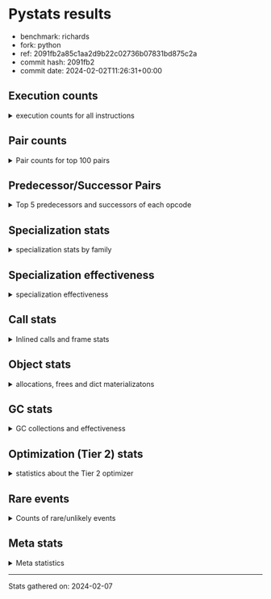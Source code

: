 
# Pystats results

- benchmark: richards
- fork: python
- ref: 2091fb2a85c1aa2d9b22c02736b07831bd875c2a
- commit hash: 2091fb2
- commit date: 2024-02-02T11:26:31+00:00

## Execution counts

<details>
<summary> execution counts for all instructions </summary>

|Name | Count | Self | Cumulative | Miss ratio | 
|---|---:|---:|---:|---:|
| LOAD_FAST | 675,546,980 | 23.1% | 23.1% |  |
| LOAD_ATTR_INSTANCE_VALUE | 293,577,680 | 10.0% | 33.1% | 34.9% |
| TO_BOOL_BOOL | 202,156,460 | 6.9% | 40.0% |  |
| POP_JUMP_IF_FALSE | 162,444,080 | 5.5% | 45.6% |  |
| RETURN_VALUE | 145,322,140 | 5.0% | 50.5% |  |
| LOAD_ATTR_METHOD_WITH_VALUES | 144,085,080 | 4.9% | 55.4% | 44.6% |
| CALL_PY_EXACT_ARGS | 143,139,560 | 4.9% | 60.3% | 9.8% |
| RESUME_CHECK | 142,883,920 | 4.9% | 65.2% | 0.0% |
| STORE_FAST | 131,345,920 | 4.5% | 69.7% |  |
| STORE_ATTR_INSTANCE_VALUE | 116,991,520 | 4.0% | 73.7% | 14.8% |
| LOAD_CONST | 105,281,760 | 3.6% | 77.3% |  |
| COPY | 96,144,580 | 3.3% | 80.6% |  |
| LOAD_GLOBAL_MODULE | 82,614,440 | 2.8% | 83.4% |  |
| POP_TOP | 76,640,160 | 2.6% | 86.0% |  |
| POP_JUMP_IF_NOT_NONE | 61,509,760 | 2.1% | 88.1% |  |
| POP_JUMP_IF_NONE | 44,918,080 | 1.5% | 89.6% |  |
| POP_JUMP_IF_TRUE | 44,033,380 | 1.5% | 91.1% |  |
| LOAD_FAST_LOAD_FAST | 40,939,840 | 1.4% | 92.5% |  |
| ENTER_EXECUTOR | 34,928,880 | 1.2% | 93.7% |  |
| UNARY_NOT | 30,418,160 | 1.0% | 94.8% |  |
| COMPARE_OP_INT | 26,032,100 | 0.9% | 95.7% |  |
| JUMP_FORWARD | 21,632,000 | 0.7% | 96.4% |  |
| LOAD_GLOBAL_BUILTIN | 21,053,080 | 0.7% | 97.1% |  |
| CALL_ISINSTANCE | 21,052,720 | 0.7% | 97.8% |  |
| SWAP | 15,960,880 | 0.5% | 98.4% |  |
| BINARY_OP_ADD_INT | 14,936,700 | 0.5% | 98.9% |  |
| BINARY_SUBSCR_LIST_INT | 13,614,360 | 0.5% | 99.4% |  |
| BINARY_OP | 8,002,520 | 0.3% | 99.6% |  |
| BINARY_OP_SUBTRACT_INT | 4,002,120 | 0.1% | 99.8% |  |
| NOP | 3,718,160 | 0.1% | 99.9% |  |
| FOR_ITER_RANGE | 1,490,500 | 0.1% | 99.9% |  |
| STORE_SUBSCR_LIST_INT | 804,040 | 0.0% | 100.0% |  |
| GET_ITER | 745,040 | 0.0% | 100.0% |  |
| RETURN_CONST | 10,880 | 0.0% | 100.0% |  |
| EXIT_INIT_CHECK | 7,800 | 0.0% | 100.0% |  |
| CALL_ALLOC_AND_ENTER_INIT | 7,800 | 0.0% | 100.0% |  |
| LOAD_ATTR | 5,880 | 0.0% | 100.0% |  |
| STORE_ATTR | 4,560 | 0.0% | 100.0% |  |
| CALL | 3,560 | 0.0% | 100.0% |  |
| LOAD_GLOBAL | 3,520 | 0.0% | 100.0% |  |
| BUILD_LIST | 2,560 | 0.0% | 100.0% |  |
| JUMP_BACKWARD | 1,320 | 0.0% | 100.0% |  |
| EXTENDED_ARG | 960 | 0.0% | 100.0% |  |
| INTERPRETER_EXIT | 840 | 0.0% | 100.0% |  |
| RESUME | 740 | 0.0% | 100.0% | 2.7% |
| PUSH_NULL | 640 | 0.0% | 100.0% |  |
| TO_BOOL | 600 | 0.0% | 100.0% |  |
| COMPARE_OP | 440 | 0.0% | 100.0% |  |
| CALL_BUILTIN_CLASS | 360 | 0.0% | 100.0% |  |
| LOAD_DEREF | 160 | 0.0% | 100.0% |  |
| FOR_ITER | 120 | 0.0% | 100.0% |  |
| LOAD_ATTR_MODULE | 120 | 0.0% | 100.0% |  |
| BINARY_SUBSCR | 80 | 0.0% | 100.0% |  |
| STORE_SUBSCR | 80 | 0.0% | 100.0% |  |
| CALL_FUNCTION_EX | 80 | 0.0% | 100.0% |  |
| COPY_FREE_VARS | 80 | 0.0% | 100.0% |  |
| BINARY_OP_SUBTRACT_FLOAT | 60 | 0.0% | 100.0% |  |


</details>

## Pair counts

<details>
<summary> Pair counts for top 100 pairs </summary>

|Pair | Count | Self | Cumulative | 
|---|---:|---:|---:|
| LOAD_FAST LOAD_ATTR_INSTANCE_VALUE | 243,985,100 | 8.3% | 8.3% |
| CALL_PY_EXACT_ARGS RESUME_CHECK | 142,875,080 | 4.9% | 13.2% |
| TO_BOOL_BOOL POP_JUMP_IF_FALSE | 127,705,060 | 4.4% | 17.6% |
| LOAD_FAST LOAD_ATTR_METHOD_WITH_VALUES | 119,890,680 | 4.1% | 21.7% |
| RESUME_CHECK LOAD_FAST | 107,942,200 | 3.7% | 25.4% |
| LOAD_FAST STORE_ATTR_INSTANCE_VALUE | 88,258,800 | 3.0% | 28.4% |
| STORE_FAST LOAD_FAST | 85,831,920 | 2.9% | 31.3% |
| LOAD_ATTR_METHOD_WITH_VALUES CALL_PY_EXACT_ARGS | 82,947,460 | 2.8% | 34.1% |
| STORE_ATTR_INSTANCE_VALUE LOAD_FAST | 81,292,940 | 2.8% | 36.9% |
| COPY TO_BOOL_BOOL | 80,183,540 | 2.7% | 39.6% |
| POP_TOP LOAD_FAST | 68,450,960 | 2.3% | 42.0% |
| POP_JUMP_IF_FALSE LOAD_FAST | 65,367,040 | 2.2% | 44.2% |
| LOAD_CONST LOAD_FAST | 58,383,680 | 2.0% | 46.2% |
| LOAD_ATTR_INSTANCE_VALUE COPY | 57,205,480 | 2.0% | 48.2% |
| POP_JUMP_IF_NOT_NONE LOAD_FAST | 50,838,080 | 1.7% | 49.9% |
| RETURN_VALUE RETURN_VALUE | 49,544,320 | 1.7% | 51.6% |
| LOAD_ATTR_INSTANCE_VALUE STORE_FAST | 49,507,660 | 1.7% | 53.3% |
| LOAD_FAST POP_JUMP_IF_NOT_NONE | 46,631,040 | 1.6% | 54.9% |
| RETURN_VALUE TO_BOOL_BOOL | 46,473,860 | 1.6% | 56.5% |
| LOAD_FAST POP_JUMP_IF_NONE | 44,918,080 | 1.5% | 58.0% |
| TO_BOOL_BOOL POP_JUMP_IF_TRUE | 44,033,280 | 1.5% | 59.5% |
| LOAD_FAST RETURN_VALUE | 42,594,640 | 1.5% | 61.0% |
| LOAD_ATTR_INSTANCE_VALUE LOAD_FAST | 40,941,460 | 1.4% | 62.4% |
| POP_JUMP_IF_FALSE POP_TOP | 39,124,700 | 1.3% | 63.7% |
| LOAD_ATTR_INSTANCE_VALUE CALL_PY_EXACT_ARGS | 34,927,800 | 1.2% | 64.9% |
| POP_JUMP_IF_NONE ENTER_EXECUTOR | 34,127,020 | 1.2% | 66.1% |
| RETURN_VALUE STORE_FAST | 31,693,600 | 1.1% | 67.1% |
| STORE_ATTR_INSTANCE_VALUE LOAD_CONST | 30,775,280 | 1.1% | 68.2% |
| TO_BOOL_BOOL UNARY_NOT | 30,418,120 | 1.0% | 69.2% |
| LOAD_ATTR_INSTANCE_VALUE TO_BOOL_BOOL | 30,418,080 | 1.0% | 70.3% |
| LOAD_ATTR_METHOD_WITH_VALUES LOAD_FAST_LOAD_FAST | 28,491,480 | 1.0% | 71.2% |
| LOAD_ATTR_METHOD_WITH_VALUES LOAD_FAST | 28,234,020 | 1.0% | 72.2% |
| LOAD_FAST LOAD_GLOBAL_MODULE | 27,558,080 | 0.9% | 73.1% |
| COMPARE_OP_INT POP_JUMP_IF_FALSE | 26,032,100 | 0.9% | 74.0% |
| LOAD_ATTR_INSTANCE_VALUE RETURN_VALUE | 25,870,100 | 0.9% | 74.9% |
| LOAD_ATTR_INSTANCE_VALUE LOAD_CONST | 24,703,300 | 0.8% | 75.8% |
| LOAD_FAST STORE_FAST | 24,402,240 | 0.8% | 76.6% |
| LOAD_GLOBAL_MODULE TO_BOOL_BOOL | 24,028,040 | 0.8% | 77.4% |
| ENTER_EXECUTOR LOAD_ATTR_METHOD_WITH_VALUES | 22,979,940 | 0.8% | 78.2% |
| UNARY_NOT COPY | 22,978,160 | 0.8% | 79.0% |
| POP_JUMP_IF_TRUE POP_TOP | 22,978,160 | 0.8% | 79.8% |
| POP_JUMP_IF_FALSE LOAD_GLOBAL_MODULE | 22,485,480 | 0.8% | 80.5% |
| RESUME_CHECK LOAD_CONST | 21,321,080 | 0.7% | 81.3% |
| JUMP_FORWARD LOAD_FAST | 21,259,520 | 0.7% | 82.0% |
| LOAD_GLOBAL_BUILTIN LOAD_FAST | 21,053,080 | 0.7% | 82.7% |
| POP_JUMP_IF_TRUE LOAD_FAST | 21,052,800 | 0.7% | 83.4% |
| LOAD_FAST_LOAD_FAST LOAD_ATTR_INSTANCE_VALUE | 21,052,760 | 0.7% | 84.1% |
| STORE_FAST LOAD_GLOBAL_BUILTIN | 21,052,640 | 0.7% | 84.9% |
| CALL_ISINSTANCE TO_BOOL_BOOL | 21,052,640 | 0.7% | 85.6% |
| LOAD_GLOBAL_MODULE CALL_ISINSTANCE | 21,052,640 | 0.7% | 86.3% |
| POP_JUMP_IF_FALSE RETURN_VALUE | 18,078,420 | 0.6% | 86.9% |
| COPY LOAD_ATTR_INSTANCE_VALUE | 15,960,680 | 0.5% | 87.5% |
| SWAP STORE_ATTR_INSTANCE_VALUE | 15,960,680 | 0.5% | 88.0% |
| LOAD_ATTR_INSTANCE_VALUE POP_JUMP_IF_NOT_NONE | 14,878,680 | 0.5% | 88.5% |
| LOAD_FAST CALL_PY_EXACT_ARGS | 14,358,760 | 0.5% | 89.0% |
| LOAD_CONST BINARY_OP_ADD_INT | 14,134,480 | 0.5% | 89.5% |
| RETURN_VALUE POP_TOP | 13,878,280 | 0.5% | 90.0% |
| POP_JUMP_IF_FALSE LOAD_CONST | 13,669,760 | 0.5% | 90.4% |
| RESUME_CHECK LOAD_GLOBAL_MODULE | 13,617,600 | 0.5% | 90.9% |
| LOAD_FAST BINARY_SUBSCR_LIST_INT | 13,614,320 | 0.5% | 91.4% |
| LOAD_CONST STORE_FAST | 13,613,120 | 0.5% | 91.8% |
| STORE_FAST JUMP_FORWARD | 13,447,360 | 0.5% | 92.3% |
| LOAD_FAST_LOAD_FAST STORE_ATTR_INSTANCE_VALUE | 12,441,600 | 0.4% | 92.7% |
| BINARY_OP_ADD_INT SWAP | 11,158,580 | 0.4% | 93.1% |
| LOAD_GLOBAL_MODULE COMPARE_OP_INT | 10,964,360 | 0.4% | 93.5% |
| LOAD_GLOBAL_MODULE LOAD_ATTR_INSTANCE_VALUE | 10,642,960 | 0.4% | 93.8% |
| BINARY_SUBSCR_LIST_INT STORE_FAST | 10,638,380 | 0.4% | 94.2% |
| LOAD_GLOBAL_MODULE COPY | 10,413,720 | 0.4% | 94.5% |
| ENTER_EXECUTOR POP_JUMP_IF_FALSE | 8,706,540 | 0.3% | 94.8% |
| POP_TOP JUMP_FORWARD | 8,184,640 | 0.3% | 95.1% |
| LOAD_CONST BINARY_OP | 7,997,040 | 0.3% | 95.4% |
| LOAD_ATTR_INSTANCE_VALUE COMPARE_OP_INT | 7,922,480 | 0.3% | 95.7% |
| POP_JUMP_IF_NOT_NONE LOAD_FAST_LOAD_FAST | 7,697,600 | 0.3% | 95.9% |
| POP_JUMP_IF_NONE LOAD_FAST | 7,549,440 | 0.3% | 96.2% |
| STORE_FAST LOAD_GLOBAL_MODULE | 7,441,200 | 0.3% | 96.4% |
| LOAD_FAST_LOAD_FAST CALL_PY_EXACT_ARGS | 7,440,440 | 0.3% | 96.7% |
| UNARY_NOT RETURN_VALUE | 7,440,000 | 0.3% | 97.0% |
| LOAD_CONST COMPARE_OP_INT | 7,145,040 | 0.2% | 97.2% |
| LOAD_FAST COPY | 5,547,120 | 0.2% | 97.4% |
| BINARY_OP LOAD_CONST | 4,797,140 | 0.2% | 97.5% |
| LOAD_ATTR_INSTANCE_VALUE LOAD_GLOBAL_MODULE | 4,465,200 | 0.2% | 97.7% |
| LOAD_CONST BINARY_OP_SUBTRACT_INT | 4,002,080 | 0.1% | 97.8% |
| STORE_ATTR_INSTANCE_VALUE LOAD_GLOBAL_MODULE | 3,833,780 | 0.1% | 98.0% |
| RETURN_VALUE LOAD_FAST | 3,726,400 | 0.1% | 98.1% |
| NOP LOAD_FAST | 3,718,080 | 0.1% | 98.2% |
| POP_JUMP_IF_FALSE NOP | 3,718,080 | 0.1% | 98.4% |
| POP_JUMP_IF_NONE LOAD_FAST_LOAD_FAST | 3,240,640 | 0.1% | 98.5% |
| STORE_FAST LOAD_CONST | 3,200,000 | 0.1% | 98.6% |
| BINARY_OP_SUBTRACT_INT SWAP | 3,199,980 | 0.1% | 98.7% |
| LOAD_GLOBAL_MODULE CALL_PY_EXACT_ARGS | 3,199,880 | 0.1% | 98.8% |
| LOAD_ATTR_METHOD_WITH_VALUES LOAD_GLOBAL_MODULE | 3,199,600 | 0.1% | 98.9% |
| LOAD_FAST LOAD_CONST | 2,976,400 | 0.1% | 99.0% |
| BINARY_OP_ADD_INT LOAD_FAST | 2,975,980 | 0.1% | 99.1% |
| BINARY_SUBSCR_LIST_INT LOAD_FAST | 2,975,980 | 0.1% | 99.2% |
| POP_JUMP_IF_NOT_NONE LOAD_CONST | 2,974,080 | 0.1% | 99.3% |
| LOAD_ATTR_INSTANCE_VALUE LOAD_ATTR_INSTANCE_VALUE | 1,935,080 | 0.1% | 99.4% |
| ENTER_EXECUTOR RETURN_VALUE | 1,784,300 | 0.1% | 99.4% |
| BINARY_OP SWAP | 1,602,320 | 0.1% | 99.5% |
| BINARY_OP LOAD_FAST | 1,600,040 | 0.1% | 99.5% |
| LOAD_ATTR_METHOD_WITH_VALUES LOAD_ATTR_METHOD_WITH_VALUES | 1,212,080 | 0.0% | 99.6% |


</details>

## Predecessor/Successor Pairs

<details>
<summary> Top 5 predecessors and successors of each opcode </summary>

### CACHE

<details>
<summary> Successors and predecessors for CACHE </summary>

|Successors | Count | Percentage | 
|---|---:|---:|
| RESUME_CHECK | 620 | 73.8% |
| RESUME | 220 | 26.2% |


</details>

### BINARY_SUBSCR

<details>
<summary> Successors and predecessors for BINARY_SUBSCR </summary>

|Predecessors | Count | Percentage | 
|---|---:|---:|
| LOAD_FAST | 80 | 100.0% |

|Successors | Count | Percentage | 
|---|---:|---:|
| BINARY_SUBSCR_LIST_INT | 40 | 50.0% |
| LOAD_FAST | 20 | 25.0% |
| STORE_FAST | 20 | 25.0% |


</details>

### EXIT_INIT_CHECK

<details>
<summary> Successors and predecessors for EXIT_INIT_CHECK </summary>

|Predecessors | Count | Percentage | 
|---|---:|---:|
| RETURN_CONST | 7,800 | 100.0% |

|Successors | Count | Percentage | 
|---|---:|---:|
| RETURN_VALUE | 7,800 | 100.0% |


</details>

### GET_ITER

<details>
<summary> Successors and predecessors for GET_ITER </summary>

|Predecessors | Count | Percentage | 
|---|---:|---:|
| LOAD_GLOBAL_MODULE | 744,620 | 99.9% |
| CALL_BUILTIN_CLASS | 300 | 0.0% |
| LOAD_FAST | 80 | 0.0% |
| CALL | 20 | 0.0% |
| LOAD_GLOBAL | 20 | 0.0% |

|Successors | Count | Percentage | 
|---|---:|---:|
| FOR_ITER_RANGE | 744,680 | 100.0% |
| EXTENDED_ARG | 320 | 0.0% |
| FOR_ITER | 40 | 0.0% |


</details>

### INTERPRETER_EXIT

<details>
<summary> Successors and predecessors for INTERPRETER_EXIT </summary>

|Predecessors | Count | Percentage | 
|---|---:|---:|
| RETURN_CONST | 840 | 100.0% |


</details>

### NOP

<details>
<summary> Successors and predecessors for NOP </summary>

|Predecessors | Count | Percentage | 
|---|---:|---:|
| POP_JUMP_IF_FALSE | 3,718,080 | 100.0% |
| POP_TOP | 80 | 0.0% |

|Successors | Count | Percentage | 
|---|---:|---:|
| LOAD_FAST | 3,718,080 | 100.0% |
| LOAD_DEREF | 80 | 0.0% |


</details>

### POP_TOP

<details>
<summary> Successors and predecessors for POP_TOP </summary>

|Predecessors | Count | Percentage | 
|---|---:|---:|
| POP_JUMP_IF_FALSE | 39,124,700 | 51.0% |
| POP_JUMP_IF_TRUE | 22,978,160 | 30.0% |
| RETURN_VALUE | 13,878,280 | 18.1% |
| ENTER_EXECUTOR | 656,260 | 0.9% |
| RETURN_CONST | 2,240 | 0.0% |

|Successors | Count | Percentage | 
|---|---:|---:|
| LOAD_FAST | 68,450,960 | 89.3% |
| JUMP_FORWARD | 8,184,640 | 10.7% |
| RETURN_CONST | 1,920 | 0.0% |
| LOAD_GLOBAL_MODULE | 1,680 | 0.0% |
| JUMP_BACKWARD | 320 | 0.0% |


</details>

### PUSH_NULL

<details>
<summary> Successors and predecessors for PUSH_NULL </summary>

|Predecessors | Count | Percentage | 
|---|---:|---:|
| LOAD_FAST | 480 | 75.0% |
| LOAD_DEREF | 80 | 12.5% |
| LOAD_ATTR_MODULE | 60 | 9.4% |
| LOAD_ATTR | 20 | 3.1% |

|Successors | Count | Percentage | 
|---|---:|---:|
| CALL | 560 | 87.5% |
| LOAD_FAST | 80 | 12.5% |


</details>

### RETURN_VALUE

<details>
<summary> Successors and predecessors for RETURN_VALUE </summary>

|Predecessors | Count | Percentage | 
|---|---:|---:|
| RETURN_VALUE | 49,544,320 | 34.1% |
| LOAD_FAST | 42,594,640 | 29.3% |
| LOAD_ATTR_INSTANCE_VALUE | 25,870,100 | 17.8% |
| POP_JUMP_IF_FALSE | 18,078,420 | 12.4% |
| UNARY_NOT | 7,440,000 | 5.1% |

|Successors | Count | Percentage | 
|---|---:|---:|
| RETURN_VALUE | 49,544,320 | 34.1% |
| TO_BOOL_BOOL | 46,473,860 | 32.0% |
| STORE_FAST | 31,693,600 | 21.8% |
| POP_TOP | 13,878,280 | 9.6% |
| LOAD_FAST | 3,726,400 | 2.6% |


</details>

### STORE_SUBSCR

<details>
<summary> Successors and predecessors for STORE_SUBSCR </summary>

|Predecessors | Count | Percentage | 
|---|---:|---:|
| LOAD_FAST | 80 | 100.0% |

|Successors | Count | Percentage | 
|---|---:|---:|
| STORE_SUBSCR_LIST_INT | 40 | 50.0% |
| JUMP_BACKWARD | 20 | 25.0% |
| RETURN_CONST | 20 | 25.0% |


</details>

### TO_BOOL

<details>
<summary> Successors and predecessors for TO_BOOL </summary>

|Predecessors | Count | Percentage | 
|---|---:|---:|
| COPY | 160 | 26.7% |
| RETURN_VALUE | 80 | 13.3% |
| CALL | 80 | 13.3% |
| CALL_ISINSTANCE | 80 | 13.3% |
| LOAD_GLOBAL | 60 | 10.0% |

|Successors | Count | Percentage | 
|---|---:|---:|
| TO_BOOL_BOOL | 300 | 50.0% |
| POP_JUMP_IF_FALSE | 160 | 26.7% |
| POP_JUMP_IF_TRUE | 100 | 16.7% |
| UNARY_NOT | 40 | 6.7% |


</details>

### UNARY_NOT

<details>
<summary> Successors and predecessors for UNARY_NOT </summary>

|Predecessors | Count | Percentage | 
|---|---:|---:|
| TO_BOOL_BOOL | 30,418,120 | 100.0% |
| TO_BOOL | 40 | 0.0% |

|Successors | Count | Percentage | 
|---|---:|---:|
| COPY | 22,978,160 | 75.5% |
| RETURN_VALUE | 7,440,000 | 24.5% |


</details>

### BINARY_OP

<details>
<summary> Successors and predecessors for BINARY_OP </summary>

|Predecessors | Count | Percentage | 
|---|---:|---:|
| LOAD_CONST | 7,997,040 | 99.9% |
| BINARY_OP | 2,840 | 0.0% |
| LOAD_GLOBAL_MODULE | 2,540 | 0.0% |
| LOAD_FAST | 40 | 0.0% |
| LOAD_ATTR | 20 | 0.0% |

|Successors | Count | Percentage | 
|---|---:|---:|
| LOAD_CONST | 4,797,140 | 59.9% |
| SWAP | 1,602,320 | 20.0% |
| LOAD_FAST | 1,600,040 | 20.0% |
| BINARY_OP | 2,840 | 0.0% |
| BINARY_OP_ADD_INT | 100 | 0.0% |


</details>

### BUILD_LIST

<details>
<summary> Successors and predecessors for BUILD_LIST </summary>

|Predecessors | Count | Percentage | 
|---|---:|---:|
| LOAD_CONST | 2,560 | 100.0% |

|Successors | Count | Percentage | 
|---|---:|---:|
| LOAD_GLOBAL_MODULE | 2,520 | 98.4% |
| LOAD_GLOBAL | 40 | 1.6% |


</details>

### CALL

<details>
<summary> Successors and predecessors for CALL </summary>

|Predecessors | Count | Percentage | 
|---|---:|---:|
| PUSH_NULL | 560 | 15.7% |
| LOAD_GLOBAL | 540 | 15.2% |
| LOAD_GLOBAL_MODULE | 540 | 15.2% |
| LOAD_ATTR | 500 | 14.0% |
| LOAD_ATTR_METHOD_WITH_VALUES | 400 | 11.2% |

|Successors | Count | Percentage | 
|---|---:|---:|
| CALL_PY_EXACT_ARGS | 800 | 22.5% |
| POP_TOP | 520 | 14.6% |
| CALL_ALLOC_AND_ENTER_INIT | 520 | 14.6% |
| RESUME | 440 | 12.4% |
| RESUME_CHECK | 360 | 10.1% |


</details>

### CALL_FUNCTION_EX

<details>
<summary> Successors and predecessors for CALL_FUNCTION_EX </summary>

|Predecessors | Count | Percentage | 
|---|---:|---:|
| LOAD_FAST | 80 | 100.0% |

|Successors | Count | Percentage | 
|---|---:|---:|
| COPY_FREE_VARS | 80 | 100.0% |


</details>

### COMPARE_OP

<details>
<summary> Successors and predecessors for COMPARE_OP </summary>

|Predecessors | Count | Percentage | 
|---|---:|---:|
| LOAD_CONST | 240 | 54.5% |
| LOAD_GLOBAL | 60 | 13.6% |
| LOAD_GLOBAL_MODULE | 60 | 13.6% |
| LOAD_ATTR | 40 | 9.1% |
| LOAD_ATTR_INSTANCE_VALUE | 40 | 9.1% |

|Successors | Count | Percentage | 
|---|---:|---:|
| POP_JUMP_IF_FALSE | 220 | 50.0% |
| COMPARE_OP_INT | 220 | 50.0% |


</details>

### COPY

<details>
<summary> Successors and predecessors for COPY </summary>

|Predecessors | Count | Percentage | 
|---|---:|---:|
| LOAD_ATTR_INSTANCE_VALUE | 57,205,480 | 59.5% |
| UNARY_NOT | 22,978,160 | 23.9% |
| LOAD_GLOBAL_MODULE | 10,413,720 | 10.8% |
| LOAD_FAST | 5,547,120 | 5.8% |
| LOAD_ATTR | 60 | 0.0% |

|Successors | Count | Percentage | 
|---|---:|---:|
| TO_BOOL_BOOL | 80,183,540 | 83.4% |
| LOAD_ATTR_INSTANCE_VALUE | 15,960,680 | 16.6% |
| LOAD_ATTR | 200 | 0.0% |
| TO_BOOL | 160 | 0.0% |


</details>

### COPY_FREE_VARS

<details>
<summary> Successors and predecessors for COPY_FREE_VARS </summary>

|Predecessors | Count | Percentage | 
|---|---:|---:|
| CALL_FUNCTION_EX | 80 | 100.0% |

|Successors | Count | Percentage | 
|---|---:|---:|
| RESUME_CHECK | 60 | 75.0% |
| RESUME | 20 | 25.0% |


</details>

### ENTER_EXECUTOR

<details>
<summary> Successors and predecessors for ENTER_EXECUTOR </summary>

|Predecessors | Count | Percentage | 
|---|---:|---:|
| POP_JUMP_IF_NONE | 34,127,020 | 97.7% |
| STORE_SUBSCR_LIST_INT | 801,820 | 2.3% |
| JUMP_BACKWARD | 40 | 0.0% |

|Successors | Count | Percentage | 
|---|---:|---:|
| LOAD_ATTR_METHOD_WITH_VALUES | 22,979,940 | 65.8% |
| POP_JUMP_IF_FALSE | 8,706,540 | 24.9% |
| RETURN_VALUE | 1,784,300 | 5.1% |
| FOR_ITER_RANGE | 744,560 | 2.1% |
| POP_TOP | 656,260 | 1.9% |


</details>

### EXTENDED_ARG

<details>
<summary> Successors and predecessors for EXTENDED_ARG </summary>

|Predecessors | Count | Percentage | 
|---|---:|---:|
| GET_ITER | 320 | 33.3% |
| JUMP_BACKWARD | 320 | 33.3% |
| POP_JUMP_IF_FALSE | 320 | 33.3% |

|Successors | Count | Percentage | 
|---|---:|---:|
| FOR_ITER_RANGE | 600 | 62.5% |
| JUMP_BACKWARD | 320 | 33.3% |
| FOR_ITER | 40 | 4.2% |


</details>

### FOR_ITER

<details>
<summary> Successors and predecessors for FOR_ITER </summary>

|Predecessors | Count | Percentage | 
|---|---:|---:|
| GET_ITER | 40 | 33.3% |
| EXTENDED_ARG | 40 | 33.3% |
| JUMP_BACKWARD | 40 | 33.3% |

|Successors | Count | Percentage | 
|---|---:|---:|
| STORE_FAST | 60 | 50.0% |
| FOR_ITER_RANGE | 60 | 50.0% |


</details>

### JUMP_BACKWARD

<details>
<summary> Successors and predecessors for JUMP_BACKWARD </summary>

|Predecessors | Count | Percentage | 
|---|---:|---:|
| POP_JUMP_IF_NONE | 340 | 25.8% |
| POP_TOP | 320 | 24.2% |
| EXTENDED_ARG | 320 | 24.2% |
| STORE_SUBSCR_LIST_INT | 320 | 24.2% |
| STORE_SUBSCR | 20 | 1.5% |

|Successors | Count | Percentage | 
|---|---:|---:|
| FOR_ITER_RANGE | 600 | 45.5% |
| EXTENDED_ARG | 320 | 24.2% |
| LOAD_GLOBAL_MODULE | 300 | 22.7% |
| ENTER_EXECUTOR | 40 | 3.0% |
| FOR_ITER | 40 | 3.0% |


</details>

### JUMP_FORWARD

<details>
<summary> Successors and predecessors for JUMP_FORWARD </summary>

|Predecessors | Count | Percentage | 
|---|---:|---:|
| STORE_FAST | 13,447,360 | 62.2% |
| POP_TOP | 8,184,640 | 37.8% |

|Successors | Count | Percentage | 
|---|---:|---:|
| LOAD_FAST | 21,259,520 | 98.3% |
| LOAD_FAST_LOAD_FAST | 372,480 | 1.7% |


</details>

### LOAD_ATTR

<details>
<summary> Successors and predecessors for LOAD_ATTR </summary>

|Predecessors | Count | Percentage | 
|---|---:|---:|
| LOAD_FAST | 2,880 | 49.0% |
| LOAD_GLOBAL_MODULE | 2,000 | 34.0% |
| LOAD_ATTR | 280 | 4.8% |
| LOAD_GLOBAL | 240 | 4.1% |
| COPY | 200 | 3.4% |

|Successors | Count | Percentage | 
|---|---:|---:|
| LOAD_FAST_LOAD_FAST | 1,960 | 33.3% |
| LOAD_ATTR_INSTANCE_VALUE | 1,100 | 18.7% |
| LOAD_ATTR_METHOD_WITH_VALUES | 700 | 11.9% |
| CALL | 500 | 8.5% |
| LOAD_FAST | 440 | 7.5% |


</details>

### LOAD_CONST

<details>
<summary> Successors and predecessors for LOAD_CONST </summary>

|Predecessors | Count | Percentage | 
|---|---:|---:|
| STORE_ATTR_INSTANCE_VALUE | 30,775,280 | 29.2% |
| LOAD_ATTR_INSTANCE_VALUE | 24,703,300 | 23.5% |
| RESUME_CHECK | 21,321,080 | 20.3% |
| POP_JUMP_IF_FALSE | 13,669,760 | 13.0% |
| BINARY_OP | 4,797,140 | 4.6% |

|Successors | Count | Percentage | 
|---|---:|---:|
| LOAD_FAST | 58,383,680 | 55.5% |
| BINARY_OP_ADD_INT | 14,134,480 | 13.4% |
| STORE_FAST | 13,613,120 | 12.9% |
| BINARY_OP | 7,997,040 | 7.6% |
| COMPARE_OP_INT | 7,145,040 | 6.8% |


</details>

### LOAD_DEREF

<details>
<summary> Successors and predecessors for LOAD_DEREF </summary>

|Predecessors | Count | Percentage | 
|---|---:|---:|
| NOP | 80 | 50.0% |
| STORE_FAST | 80 | 50.0% |

|Successors | Count | Percentage | 
|---|---:|---:|
| PUSH_NULL | 80 | 50.0% |
| STORE_FAST | 80 | 50.0% |


</details>

### LOAD_FAST

<details>
<summary> Successors and predecessors for LOAD_FAST </summary>

|Predecessors | Count | Percentage | 
|---|---:|---:|
| RESUME_CHECK | 107,942,200 | 16.0% |
| STORE_FAST | 85,831,920 | 12.7% |
| STORE_ATTR_INSTANCE_VALUE | 81,292,940 | 12.0% |
| POP_TOP | 68,450,960 | 10.1% |
| POP_JUMP_IF_FALSE | 65,367,040 | 9.7% |

|Successors | Count | Percentage | 
|---|---:|---:|
| LOAD_ATTR_INSTANCE_VALUE | 243,985,100 | 36.1% |
| LOAD_ATTR_METHOD_WITH_VALUES | 119,890,680 | 17.7% |
| STORE_ATTR_INSTANCE_VALUE | 88,258,800 | 13.1% |
| POP_JUMP_IF_NOT_NONE | 46,631,040 | 6.9% |
| POP_JUMP_IF_NONE | 44,918,080 | 6.6% |


</details>

### LOAD_FAST_LOAD_FAST

<details>
<summary> Successors and predecessors for LOAD_FAST_LOAD_FAST </summary>

|Predecessors | Count | Percentage | 
|---|---:|---:|
| LOAD_ATTR_METHOD_WITH_VALUES | 28,491,480 | 69.6% |
| POP_JUMP_IF_NOT_NONE | 7,697,600 | 18.8% |
| POP_JUMP_IF_NONE | 3,240,640 | 7.9% |
| STORE_ATTR_INSTANCE_VALUE | 756,500 | 1.8% |
| JUMP_FORWARD | 372,480 | 0.9% |

|Successors | Count | Percentage | 
|---|---:|---:|
| LOAD_ATTR_INSTANCE_VALUE | 21,052,760 | 51.4% |
| STORE_ATTR_INSTANCE_VALUE | 12,441,600 | 30.4% |
| CALL_PY_EXACT_ARGS | 7,440,440 | 18.2% |
| LOAD_FAST_LOAD_FAST | 3,200 | 0.0% |
| STORE_ATTR | 1,280 | 0.0% |


</details>

### LOAD_GLOBAL

<details>
<summary> Successors and predecessors for LOAD_GLOBAL </summary>

|Predecessors | Count | Percentage | 
|---|---:|---:|
| LOAD_FAST | 640 | 18.2% |
| STORE_FAST | 560 | 15.9% |
| RETURN_VALUE | 280 | 8.0% |
| LOAD_CONST | 280 | 8.0% |
| POP_TOP | 240 | 6.8% |

|Successors | Count | Percentage | 
|---|---:|---:|
| LOAD_GLOBAL_MODULE | 1,640 | 46.6% |
| CALL | 540 | 15.3% |
| LOAD_FAST | 260 | 7.4% |
| LOAD_ATTR | 240 | 6.8% |
| LOAD_GLOBAL | 240 | 6.8% |


</details>

### POP_JUMP_IF_FALSE

<details>
<summary> Successors and predecessors for POP_JUMP_IF_FALSE </summary>

|Predecessors | Count | Percentage | 
|---|---:|---:|
| TO_BOOL_BOOL | 127,705,060 | 78.6% |
| COMPARE_OP_INT | 26,032,100 | 16.0% |
| ENTER_EXECUTOR | 8,706,540 | 5.4% |
| COMPARE_OP | 220 | 0.0% |
| TO_BOOL | 160 | 0.0% |

|Successors | Count | Percentage | 
|---|---:|---:|
| LOAD_FAST | 65,367,040 | 40.2% |
| POP_TOP | 39,124,700 | 24.1% |
| LOAD_GLOBAL_MODULE | 22,485,480 | 13.8% |
| RETURN_VALUE | 18,078,420 | 11.1% |
| LOAD_CONST | 13,669,760 | 8.4% |


</details>

### POP_JUMP_IF_NONE

<details>
<summary> Successors and predecessors for POP_JUMP_IF_NONE </summary>

|Predecessors | Count | Percentage | 
|---|---:|---:|
| LOAD_FAST | 44,918,080 | 100.0% |

|Successors | Count | Percentage | 
|---|---:|---:|
| ENTER_EXECUTOR | 34,127,020 | 76.0% |
| LOAD_FAST | 7,549,440 | 16.8% |
| LOAD_FAST_LOAD_FAST | 3,240,640 | 7.2% |
| JUMP_BACKWARD | 340 | 0.0% |
| RETURN_CONST | 320 | 0.0% |


</details>

### POP_JUMP_IF_NOT_NONE

<details>
<summary> Successors and predecessors for POP_JUMP_IF_NOT_NONE </summary>

|Predecessors | Count | Percentage | 
|---|---:|---:|
| LOAD_FAST | 46,631,040 | 75.8% |
| LOAD_ATTR_INSTANCE_VALUE | 14,878,680 | 24.2% |
| LOAD_ATTR | 40 | 0.0% |

|Successors | Count | Percentage | 
|---|---:|---:|
| LOAD_FAST | 50,838,080 | 82.7% |
| LOAD_FAST_LOAD_FAST | 7,697,600 | 12.5% |
| LOAD_CONST | 2,974,080 | 4.8% |


</details>

### POP_JUMP_IF_TRUE

<details>
<summary> Successors and predecessors for POP_JUMP_IF_TRUE </summary>

|Predecessors | Count | Percentage | 
|---|---:|---:|
| TO_BOOL_BOOL | 44,033,280 | 100.0% |
| TO_BOOL | 100 | 0.0% |

|Successors | Count | Percentage | 
|---|---:|---:|
| POP_TOP | 22,978,160 | 52.2% |
| LOAD_FAST | 21,052,800 | 47.8% |
| RETURN_VALUE | 2,420 | 0.0% |


</details>

### RETURN_CONST

<details>
<summary> Successors and predecessors for RETURN_CONST </summary>

|Predecessors | Count | Percentage | 
|---|---:|---:|
| STORE_ATTR_INSTANCE_VALUE | 6,280 | 57.7% |
| POP_TOP | 1,920 | 17.6% |
| STORE_SUBSCR_LIST_INT | 1,900 | 17.5% |
| POP_JUMP_IF_NONE | 320 | 2.9% |
| FOR_ITER_RANGE | 320 | 2.9% |

|Successors | Count | Percentage | 
|---|---:|---:|
| EXIT_INIT_CHECK | 7,800 | 71.7% |
| POP_TOP | 2,240 | 20.6% |
| INTERPRETER_EXIT | 840 | 7.7% |


</details>

### STORE_ATTR

<details>
<summary> Successors and predecessors for STORE_ATTR </summary>

|Predecessors | Count | Percentage | 
|---|---:|---:|
| LOAD_FAST | 2,640 | 57.9% |
| LOAD_FAST_LOAD_FAST | 1,280 | 28.1% |
| STORE_ATTR | 320 | 7.0% |
| SWAP | 200 | 4.4% |
| LOAD_GLOBAL | 60 | 1.3% |

|Successors | Count | Percentage | 
|---|---:|---:|
| LOAD_FAST | 1,380 | 30.3% |
| STORE_ATTR_INSTANCE_VALUE | 1,320 | 28.9% |
| LOAD_FAST_LOAD_FAST | 940 | 20.6% |
| LOAD_CONST | 400 | 8.8% |
| STORE_ATTR | 320 | 7.0% |


</details>

### STORE_FAST

<details>
<summary> Successors and predecessors for STORE_FAST </summary>

|Predecessors | Count | Percentage | 
|---|---:|---:|
| LOAD_ATTR_INSTANCE_VALUE | 49,507,660 | 37.7% |
| RETURN_VALUE | 31,693,600 | 24.1% |
| LOAD_FAST | 24,402,240 | 18.6% |
| LOAD_CONST | 13,613,120 | 10.4% |
| BINARY_SUBSCR_LIST_INT | 10,638,380 | 8.1% |

|Successors | Count | Percentage | 
|---|---:|---:|
| LOAD_FAST | 85,831,920 | 65.3% |
| LOAD_GLOBAL_BUILTIN | 21,052,640 | 16.0% |
| JUMP_FORWARD | 13,447,360 | 10.2% |
| LOAD_GLOBAL_MODULE | 7,441,200 | 5.7% |
| LOAD_CONST | 3,200,000 | 2.4% |


</details>

### SWAP

<details>
<summary> Successors and predecessors for SWAP </summary>

|Predecessors | Count | Percentage | 
|---|---:|---:|
| BINARY_OP_ADD_INT | 11,158,580 | 69.9% |
| BINARY_OP_SUBTRACT_INT | 3,199,980 | 20.0% |
| BINARY_OP | 1,602,320 | 10.0% |

|Successors | Count | Percentage | 
|---|---:|---:|
| STORE_ATTR_INSTANCE_VALUE | 15,960,680 | 100.0% |
| STORE_ATTR | 200 | 0.0% |


</details>

### RESUME

<details>
<summary> Successors and predecessors for RESUME </summary>

|Predecessors | Count | Percentage | 
|---|---:|---:|
| CALL | 440 | 59.5% |
| CACHE | 220 | 29.7% |
| CALL_PY_EXACT_ARGS | 60 | 8.1% |
| COPY_FREE_VARS | 20 | 2.7% |

|Successors | Count | Percentage | 
|---|---:|---:|
| LOAD_FAST | 300 | 40.5% |
| LOAD_GLOBAL | 220 | 29.7% |
| LOAD_CONST | 200 | 27.0% |
| LOAD_FAST_LOAD_FAST | 20 | 2.7% |


</details>

### BINARY_OP_ADD_INT

<details>
<summary> Successors and predecessors for BINARY_OP_ADD_INT </summary>

|Predecessors | Count | Percentage | 
|---|---:|---:|
| LOAD_CONST | 14,134,480 | 94.6% |
| LOAD_ATTR_INSTANCE_VALUE | 802,120 | 5.4% |
| BINARY_OP | 100 | 0.0% |

|Successors | Count | Percentage | 
|---|---:|---:|
| SWAP | 11,158,580 | 74.7% |
| LOAD_FAST | 2,975,980 | 19.9% |
| LOAD_CONST | 802,140 | 5.4% |


</details>

### BINARY_OP_SUBTRACT_FLOAT

<details>
<summary> Successors and predecessors for BINARY_OP_SUBTRACT_FLOAT </summary>

|Predecessors | Count | Percentage | 
|---|---:|---:|
| LOAD_FAST | 40 | 66.7% |
| BINARY_OP | 20 | 33.3% |

|Successors | Count | Percentage | 
|---|---:|---:|
| STORE_FAST | 60 | 100.0% |


</details>

### BINARY_OP_SUBTRACT_INT

<details>
<summary> Successors and predecessors for BINARY_OP_SUBTRACT_INT </summary>

|Predecessors | Count | Percentage | 
|---|---:|---:|
| LOAD_CONST | 4,002,080 | 100.0% |
| BINARY_OP | 40 | 0.0% |

|Successors | Count | Percentage | 
|---|---:|---:|
| SWAP | 3,199,980 | 80.0% |
| LOAD_FAST | 802,140 | 20.0% |


</details>

### BINARY_SUBSCR_LIST_INT

<details>
<summary> Successors and predecessors for BINARY_SUBSCR_LIST_INT </summary>

|Predecessors | Count | Percentage | 
|---|---:|---:|
| LOAD_FAST | 13,614,320 | 100.0% |
| BINARY_SUBSCR | 40 | 0.0% |

|Successors | Count | Percentage | 
|---|---:|---:|
| STORE_FAST | 10,638,380 | 78.1% |
| LOAD_FAST | 2,975,980 | 21.9% |


</details>

### CALL_ALLOC_AND_ENTER_INIT

<details>
<summary> Successors and predecessors for CALL_ALLOC_AND_ENTER_INIT </summary>

|Predecessors | Count | Percentage | 
|---|---:|---:|
| LOAD_GLOBAL_MODULE | 5,600 | 71.8% |
| RETURN_VALUE | 1,680 | 21.5% |
| CALL | 520 | 6.7% |

|Successors | Count | Percentage | 
|---|---:|---:|
| RESUME_CHECK | 7,800 | 100.0% |


</details>

### CALL_BUILTIN_CLASS

<details>
<summary> Successors and predecessors for CALL_BUILTIN_CLASS </summary>

|Predecessors | Count | Percentage | 
|---|---:|---:|
| LOAD_FAST | 320 | 88.9% |
| CALL | 40 | 11.1% |

|Successors | Count | Percentage | 
|---|---:|---:|
| GET_ITER | 300 | 83.3% |
| STORE_FAST | 60 | 16.7% |


</details>

### CALL_ISINSTANCE

<details>
<summary> Successors and predecessors for CALL_ISINSTANCE </summary>

|Predecessors | Count | Percentage | 
|---|---:|---:|
| LOAD_GLOBAL_MODULE | 21,052,640 | 100.0% |
| CALL | 80 | 0.0% |

|Successors | Count | Percentage | 
|---|---:|---:|
| TO_BOOL_BOOL | 21,052,640 | 100.0% |
| TO_BOOL | 80 | 0.0% |


</details>

### CALL_PY_EXACT_ARGS

<details>
<summary> Successors and predecessors for CALL_PY_EXACT_ARGS </summary>

|Predecessors | Count | Percentage | 
|---|---:|---:|
| LOAD_ATTR_METHOD_WITH_VALUES | 82,947,460 | 57.9% |
| LOAD_ATTR_INSTANCE_VALUE | 34,927,800 | 24.4% |
| LOAD_FAST | 14,358,760 | 10.0% |
| LOAD_FAST_LOAD_FAST | 7,440,440 | 5.2% |
| LOAD_GLOBAL_MODULE | 3,199,880 | 2.2% |

|Successors | Count | Percentage | 
|---|---:|---:|
| RESUME_CHECK | 142,875,080 | 99.8% |
| CALL_PY_EXACT_ARGS | 264,420 | 0.2% |
| RESUME | 60 | 0.0% |


</details>

### COMPARE_OP_INT

<details>
<summary> Successors and predecessors for COMPARE_OP_INT </summary>

|Predecessors | Count | Percentage | 
|---|---:|---:|
| LOAD_GLOBAL_MODULE | 10,964,360 | 42.1% |
| LOAD_ATTR_INSTANCE_VALUE | 7,922,480 | 30.4% |
| LOAD_CONST | 7,145,040 | 27.4% |
| COMPARE_OP | 220 | 0.0% |

|Successors | Count | Percentage | 
|---|---:|---:|
| POP_JUMP_IF_FALSE | 26,032,100 | 100.0% |


</details>

### FOR_ITER_RANGE

<details>
<summary> Successors and predecessors for FOR_ITER_RANGE </summary>

|Predecessors | Count | Percentage | 
|---|---:|---:|
| GET_ITER | 744,680 | 50.0% |
| ENTER_EXECUTOR | 744,560 | 50.0% |
| EXTENDED_ARG | 600 | 0.0% |
| JUMP_BACKWARD | 600 | 0.0% |
| FOR_ITER | 60 | 0.0% |

|Successors | Count | Percentage | 
|---|---:|---:|
| STORE_FAST | 745,460 | 50.0% |
| LOAD_FAST | 744,720 | 50.0% |
| RETURN_CONST | 320 | 0.0% |


</details>

### LOAD_ATTR_INSTANCE_VALUE

<details>
<summary> Successors and predecessors for LOAD_ATTR_INSTANCE_VALUE </summary>

|Predecessors | Count | Percentage | 
|---|---:|---:|
| LOAD_FAST | 243,985,100 | 83.1% |
| LOAD_FAST_LOAD_FAST | 21,052,760 | 7.2% |
| COPY | 15,960,680 | 5.4% |
| LOAD_GLOBAL_MODULE | 10,642,960 | 3.6% |
| LOAD_ATTR_INSTANCE_VALUE | 1,935,080 | 0.7% |

|Successors | Count | Percentage | 
|---|---:|---:|
| COPY | 57,205,480 | 19.5% |
| STORE_FAST | 49,507,660 | 16.9% |
| LOAD_FAST | 40,941,460 | 13.9% |
| CALL_PY_EXACT_ARGS | 34,927,800 | 11.9% |
| TO_BOOL_BOOL | 30,418,080 | 10.4% |


</details>

### LOAD_ATTR_METHOD_WITH_VALUES

<details>
<summary> Successors and predecessors for LOAD_ATTR_METHOD_WITH_VALUES </summary>

|Predecessors | Count | Percentage | 
|---|---:|---:|
| LOAD_FAST | 119,890,680 | 83.2% |
| ENTER_EXECUTOR | 22,979,940 | 15.9% |
| LOAD_ATTR_METHOD_WITH_VALUES | 1,212,080 | 0.8% |
| RETURN_VALUE | 1,680 | 0.0% |
| LOAD_ATTR | 700 | 0.0% |

|Successors | Count | Percentage | 
|---|---:|---:|
| CALL_PY_EXACT_ARGS | 82,947,460 | 57.6% |
| LOAD_FAST_LOAD_FAST | 28,491,480 | 19.8% |
| LOAD_FAST | 28,234,020 | 19.6% |
| LOAD_GLOBAL_MODULE | 3,199,600 | 2.2% |
| LOAD_ATTR_METHOD_WITH_VALUES | 1,212,080 | 0.8% |


</details>

### LOAD_ATTR_MODULE

<details>
<summary> Successors and predecessors for LOAD_ATTR_MODULE </summary>

|Predecessors | Count | Percentage | 
|---|---:|---:|
| LOAD_GLOBAL_MODULE | 80 | 66.7% |
| LOAD_ATTR | 40 | 33.3% |

|Successors | Count | Percentage | 
|---|---:|---:|
| PUSH_NULL | 60 | 50.0% |
| STORE_FAST | 60 | 50.0% |


</details>

### LOAD_GLOBAL_BUILTIN

<details>
<summary> Successors and predecessors for LOAD_GLOBAL_BUILTIN </summary>

|Predecessors | Count | Percentage | 
|---|---:|---:|
| STORE_FAST | 21,052,640 | 100.0% |
| RESUME_CHECK | 280 | 0.0% |
| LOAD_GLOBAL | 120 | 0.0% |
| POP_JUMP_IF_FALSE | 40 | 0.0% |

|Successors | Count | Percentage | 
|---|---:|---:|
| LOAD_FAST | 21,053,080 | 100.0% |


</details>

### LOAD_GLOBAL_MODULE

<details>
<summary> Successors and predecessors for LOAD_GLOBAL_MODULE </summary>

|Predecessors | Count | Percentage | 
|---|---:|---:|
| LOAD_FAST | 27,558,080 | 33.4% |
| POP_JUMP_IF_FALSE | 22,485,480 | 27.2% |
| RESUME_CHECK | 13,617,600 | 16.5% |
| STORE_FAST | 7,441,200 | 9.0% |
| LOAD_ATTR_INSTANCE_VALUE | 4,465,200 | 5.4% |

|Successors | Count | Percentage | 
|---|---:|---:|
| TO_BOOL_BOOL | 24,028,040 | 29.1% |
| CALL_ISINSTANCE | 21,052,640 | 25.5% |
| COMPARE_OP_INT | 10,964,360 | 13.3% |
| LOAD_ATTR_INSTANCE_VALUE | 10,642,960 | 12.9% |
| COPY | 10,413,720 | 12.6% |


</details>

### RESUME_CHECK

<details>
<summary> Successors and predecessors for RESUME_CHECK </summary>

|Predecessors | Count | Percentage | 
|---|---:|---:|
| CALL_PY_EXACT_ARGS | 142,875,080 | 100.0% |
| CALL_ALLOC_AND_ENTER_INIT | 7,800 | 0.0% |
| CACHE | 620 | 0.0% |
| CALL | 360 | 0.0% |
| COPY_FREE_VARS | 60 | 0.0% |

|Successors | Count | Percentage | 
|---|---:|---:|
| LOAD_FAST | 107,942,200 | 75.5% |
| LOAD_CONST | 21,321,080 | 14.9% |
| LOAD_GLOBAL_MODULE | 13,617,600 | 9.5% |
| LOAD_FAST_LOAD_FAST | 2,540 | 0.0% |
| LOAD_GLOBAL_BUILTIN | 280 | 0.0% |


</details>

### STORE_ATTR_INSTANCE_VALUE

<details>
<summary> Successors and predecessors for STORE_ATTR_INSTANCE_VALUE </summary>

|Predecessors | Count | Percentage | 
|---|---:|---:|
| LOAD_FAST | 88,258,800 | 75.4% |
| SWAP | 15,960,680 | 13.6% |
| LOAD_FAST_LOAD_FAST | 12,441,600 | 10.6% |
| STORE_ATTR_INSTANCE_VALUE | 326,680 | 0.3% |
| LOAD_GLOBAL_MODULE | 2,440 | 0.0% |

|Successors | Count | Percentage | 
|---|---:|---:|
| LOAD_FAST | 81,292,940 | 69.5% |
| LOAD_CONST | 30,775,280 | 26.3% |
| LOAD_GLOBAL_MODULE | 3,833,780 | 3.3% |
| LOAD_FAST_LOAD_FAST | 756,500 | 0.6% |
| STORE_ATTR_INSTANCE_VALUE | 326,680 | 0.3% |


</details>

### STORE_SUBSCR_LIST_INT

<details>
<summary> Successors and predecessors for STORE_SUBSCR_LIST_INT </summary>

|Predecessors | Count | Percentage | 
|---|---:|---:|
| LOAD_FAST | 804,000 | 100.0% |
| STORE_SUBSCR | 40 | 0.0% |

|Successors | Count | Percentage | 
|---|---:|---:|
| ENTER_EXECUTOR | 801,820 | 99.7% |
| RETURN_CONST | 1,900 | 0.2% |
| JUMP_BACKWARD | 320 | 0.0% |


</details>

### TO_BOOL_BOOL

<details>
<summary> Successors and predecessors for TO_BOOL_BOOL </summary>

|Predecessors | Count | Percentage | 
|---|---:|---:|
| COPY | 80,183,540 | 39.7% |
| RETURN_VALUE | 46,473,860 | 23.0% |
| LOAD_ATTR_INSTANCE_VALUE | 30,418,080 | 15.0% |
| LOAD_GLOBAL_MODULE | 24,028,040 | 11.9% |
| CALL_ISINSTANCE | 21,052,640 | 10.4% |

|Successors | Count | Percentage | 
|---|---:|---:|
| POP_JUMP_IF_FALSE | 127,705,060 | 63.2% |
| POP_JUMP_IF_TRUE | 44,033,280 | 21.8% |
| UNARY_NOT | 30,418,120 | 15.0% |


</details>


</details>

## Specialization stats

<details>
<summary> specialization stats by family </summary>

### BINARY_OP

<details>
<summary> specialization stats for BINARY_OP family </summary>

|Kind | Count | Ratio | 
|---|---:|---:|
|     deferred | 7,999,520 | 29.7% |
|          hit | 18,938,880 | 70.3% |

| | Count | Ratio | 
|---|---:|---:|
| Success | 160 | 5.3% |
| Failure | 2,840 | 94.7% |

|Failure kind | Count | Ratio | 
|---|---:|---:|
| floor divide | 1,160 | 40.8% |
| and int | 980 | 34.5% |
| xor | 580 | 20.4% |
| multiply different types | 120 | 4.2% |


</details>

### BINARY_SUBSCR

<details>
<summary> specialization stats for BINARY_SUBSCR family </summary>

|Kind | Count | Ratio | 
|---|---:|---:|
|     deferred | 40 | 0.0% |
|          hit | 13,614,360 | 100.0% |

| | Count | Ratio | 
|---|---:|---:|
| Success | 40 | 100.0% |
| Failure | 0 | 0.0% |


</details>

### CALL

<details>
<summary> specialization stats for CALL family </summary>

|Kind | Count | Ratio | 
|---|---:|---:|
|     deferred | 13,752,300 | 8.4% |
|          hit | 150,185,720 | 91.5% |
|         miss | 14,014,720 | 8.5% |

| | Count | Ratio | 
|---|---:|---:|
| Success | 265,860 | 100.0% |
| Failure | 120 | 0.0% |

|Failure kind | Count | Ratio | 
|---|---:|---:|
| other | 60 | 50.0% |
| cfunc noargs | 60 | 50.0% |


</details>

### COMPARE_OP

<details>
<summary> specialization stats for COMPARE_OP family </summary>

|Kind | Count | Ratio | 
|---|---:|---:|
|     deferred | 220 | 0.0% |
|          hit | 26,032,100 | 100.0% |

| | Count | Ratio | 
|---|---:|---:|
| Success | 220 | 100.0% |
| Failure | 0 | 0.0% |


</details>

### FOR_ITER

<details>
<summary> specialization stats for FOR_ITER family </summary>

|Kind | Count | Ratio | 
|---|---:|---:|
|     deferred | 60 | 0.0% |
|          hit | 1,490,500 | 100.0% |

| | Count | Ratio | 
|---|---:|---:|
| Success | 60 | 100.0% |
| Failure | 0 | 0.0% |


</details>

### LOAD_ATTR

<details>
<summary> specialization stats for LOAD_ATTR family </summary>

|Kind | Count | Ratio | 
|---|---:|---:|
|     deferred | 163,667,200 | 37.4% |
|          hit | 270,852,280 | 61.9% |
|         miss | 166,810,600 | 38.1% |

| | Count | Ratio | 
|---|---:|---:|
| Success | 3,149,000 | 100.0% |
| Failure | 280 | 0.0% |

|Failure kind | Count | Ratio | 
|---|---:|---:|
| metaclass attribute | 280 | 100.0% |


</details>

### LOAD_GLOBAL

<details>
<summary> specialization stats for LOAD_GLOBAL family </summary>

|Kind | Count | Ratio | 
|---|---:|---:|
|     deferred | 1,760 | 0.0% |
|          hit | 103,667,520 | 100.0% |

| | Count | Ratio | 
|---|---:|---:|
| Success | 1,760 | 100.0% |
| Failure | 0 | 0.0% |


</details>

### POP_JUMP_IF_FALSE

<details>
<summary> specialization stats for POP_JUMP_IF_FALSE family </summary>


</details>

### POP_JUMP_IF_NONE

<details>
<summary> specialization stats for POP_JUMP_IF_NONE family </summary>


</details>

### POP_JUMP_IF_NOT_NONE

<details>
<summary> specialization stats for POP_JUMP_IF_NOT_NONE family </summary>


</details>

### POP_JUMP_IF_TRUE

<details>
<summary> specialization stats for POP_JUMP_IF_TRUE family </summary>


</details>

### STORE_ATTR

<details>
<summary> specialization stats for STORE_ATTR family </summary>

|Kind | Count | Ratio | 
|---|---:|---:|
|     deferred | 16,995,660 | 14.5% |
|          hit | 99,672,100 | 85.2% |
|         miss | 17,319,420 | 14.8% |

| | Count | Ratio | 
|---|---:|---:|
| Success | 328,000 | 99.9% |
| Failure | 320 | 0.1% |

|Failure kind | Count | Ratio | 
|---|---:|---:|
| not in keys | 320 | 100.0% |


</details>

### STORE_SUBSCR

<details>
<summary> specialization stats for STORE_SUBSCR family </summary>

|Kind | Count | Ratio | 
|---|---:|---:|
|     deferred | 40 | 0.0% |
|          hit | 804,040 | 100.0% |

| | Count | Ratio | 
|---|---:|---:|
| Success | 40 | 100.0% |
| Failure | 0 | 0.0% |


</details>

### TO_BOOL

<details>
<summary> specialization stats for TO_BOOL family </summary>

|Kind | Count | Ratio | 
|---|---:|---:|
|     deferred | 300 | 0.0% |
|          hit | 202,156,460 | 100.0% |

| | Count | Ratio | 
|---|---:|---:|
| Success | 300 | 100.0% |
| Failure | 0 | 0.0% |


</details>


</details>

## Specialization effectiveness

<details>
<summary> specialization effectiveness </summary>

|Instructions | Count | Ratio | 
|---|---:|---:|
| Basic | 1,378,650,560 | 47.1% |
| Not specialized | 320,926,660 | 11.0% |
| Specialized hits | 1,030,297,860 | 35.2% |
| Specialized misses | 198,144,760 | 6.8% |

### Deferred by instruction

<details>
<summary> deferred by instruction </summary>

|Name | Count | Ratio | 
|---|---:|---:|
| LOAD_ATTR | 163,667,200 | 80.9% |
| STORE_ATTR | 16,995,660 | 8.4% |
| CALL | 13,752,300 | 6.8% |
| BINARY_OP | 7,999,520 | 4.0% |
| LOAD_GLOBAL | 1,760 | 0.0% |
| TO_BOOL | 300 | 0.0% |
| COMPARE_OP | 220 | 0.0% |
| FOR_ITER | 60 | 0.0% |
| BINARY_SUBSCR | 40 | 0.0% |
| STORE_SUBSCR | 40 | 0.0% |


</details>

### Misses by instruction

<details>
<summary> misses by instruction </summary>

|Name | Count | Ratio | 
|---|---:|---:|
| LOAD_ATTR_INSTANCE_VALUE | 102,566,920 | 51.8% |
| LOAD_ATTR_METHOD_WITH_VALUES | 64,243,680 | 32.4% |
| STORE_ATTR_INSTANCE_VALUE | 17,319,420 | 8.7% |
| CALL_PY_EXACT_ARGS | 14,014,720 | 7.1% |
| RESUME | 20 | 0.0% |
| RESUME_CHECK | 20 | 0.0% |
| CACHE | 0 | 0.0% |
| EXIT_INIT_CHECK | 0 | 0.0% |
| GET_ITER | 0 | 0.0% |
| INTERPRETER_EXIT | 0 | 0.0% |


</details>


</details>

## Call stats

<details>
<summary> Inlined calls and frame stats </summary>

| | Count | Ratio | 
|---|---:|---:|
| Calls to PyEval_EvalDefault | 840 | 0.0% |
| Calls to Python functions inlined | 142,883,820 | 100.0% |
| Calls via PyEval_EvalFrame (total) | 840 | 0.0% |
| Calls via PyEval_EvalFrame (vector) | 840 | 0.0% |
| Calls via PyEval_EvalFrame (generator) | 0 | 0.0% |
| Calls via PyEval_EvalFrame (legacy) | 0 | 0.0% |
| Calls via PyEval_EvalFrame (function vectorcall) | 840 | 0.0% |
| Calls via PyEval_EvalFrame (build class) | 0 | 0.0% |
| Calls via PyEval_EvalFrame (slot) | 0 | 0.0% |
| Calls via PyEval_EvalFrame (function ex) | 80 | 0.0% |
| Calls via PyEval_EvalFrame (api) | 0 | 0.0% |
| Calls via PyEval_EvalFrame (method) | 0 | 0.0% |
| Frame objects created | 0 | 0.0% |
| Frames pushed | 140,287,540 | 98.2% |


</details>

## Object stats

<details>
<summary> allocations, frees and dict materializatons </summary>

| | Count | Ratio | 
|---|---:|---:|
| Allocations from freelist | 3,900 | 0.0% |
| Frees to freelist | 3,580 |  |
| Allocations | 18,901,560 | 100.0% |
| Allocations to 512 bytes | 18,901,520 | 100.0% |
| Allocations to 4 kbytes | 40 | 0.0% |
| Allocations over 4 kbytes | 0 | 0.0% |
| Frees | 18,886,780 |  |
| New values | 520 |  |
| Interpreter increfs | 1,229,104,260 | 90.7% |
| Interpreter decrefs | 1,342,534,400 | 97.7% |
| Increfs | 125,978,803 | 9.3% |
| Decrefs | 31,425,697 | 2.3% |
| Materialize dict (on request) | 0 | 0.0% |
| Materialize dict (new key) | 0 | 0.0% |
| Materialize dict (too big) | 0 | 0.0% |
| Materialize dict (str subclass) | 0 | 0.0% |
| Dematerialize dict | 0 | 0.0% |
| Method cache hits | 174,016,308 |  |
| Method cache misses | 10,121,912 |  |
| Method cache collisions | 10,121,201 |  |
| Method cache dunder hits | 4,940 |  |
| Method cache dunder misses | 220 |  |


</details>

## GC stats

<details>
<summary> GC collections and effectiveness </summary>

|Generation | Collections | Objects collected | Object visits | 
|---:|---:|---:|---:|
| 0 | 20 | 1,920 | 144,400 |
| 1 | 0 | 0 | 0 |
| 2 | 0 | 0 | 0 |


</details>

## Optimization (Tier 2) stats

<details>
<summary> statistics about the Tier 2 optimizer </summary>

| | Count | Ratio | 
|---|---:|---:|
| Optimization attempts | 40 |  |
| Traces created | 40 | 100.0% |
| Trace stack overflow | 0 | 0.0% |
| Trace stack underflow | 0 | 0.0% |
| Trace too long | 0 | 0.0% |
| Trace too short | 0 | 0.0% |
| Inner loop found | 0 | 0.0% |
| Recursive call | 0 | 0.0% |
| Low confidence | 20 | 50.0% |
| Traces executed | 34,928,880 |  |
| Uops executed | 704,969,760 | 20.18 |

### Trace length histogram

<details>
<summary> trace length histogram </summary>

|Range | Count | Ratio | 
|---|---:|---:|
| <= 1 | 0 | 0.0% |
| <= 2 | 0 | 0.0% |
| <= 4 | 0 | 0.0% |
| <= 8 | 0 | 0.0% |
| <= 16 | 0 | 0.0% |
| <= 32 | 0 | 0.0% |
| <= 64 | 0 | 0.0% |
| <= 128 | 40 | 100.0% |


</details>

### Optimized trace length histogram

<details>
<summary> optimized trace length histogram </summary>

|Range | Count | Ratio | 
|---|---:|---:|
| <= 1 | 0 | 0.0% |
| <= 2 | 0 | 0.0% |
| <= 4 | 0 | 0.0% |
| <= 8 | 0 | 0.0% |
| <= 16 | 0 | 0.0% |
| <= 32 | 0 | 0.0% |
| <= 64 | 40 | 100.0% |


</details>

### Trace run length histogram

<details>
<summary> trace run length histogram </summary>

|Range | Count | Ratio | 
|---|---:|---:|
| <= 1 | 0 | 0.0% |
| <= 2 | 0 | 0.0% |
| <= 4 | 0 | 0.0% |
| <= 8 | 22,979,940 | 65.8% |
| <= 16 | 0 | 0.0% |
| <= 32 | 1,784,300 | 5.1% |
| <= 64 | 9,420,080 | 27.0% |
| <= 128 | 57,280 | 0.2% |
| <= 256 | 687,280 | 2.0% |


</details>

### Uop execution stats

<details>
<summary> uop execution stats </summary>

|Name | Count | Self | Cumulative | Miss ratio | 
|---|---:|---:|---:|---:|
| TO_BOOL_BOOL | 72,706,280 | 10.3% | 10.3% |  |
| _SET_IP | 70,189,160 | 10.0% | 20.3% |  |
| _GUARD_TYPE_VERSION | 65,690,780 | 9.3% | 29.6% | 35.0% |
| LOAD_FAST | 65,633,500 | 9.3% | 38.9% |  |
| _GUARD_IS_FALSE_POP | 56,870,620 | 8.1% | 47.0% | 4.4% |
| _CHECK_VALIDITY | 39,878,180 | 5.7% | 52.6% |  |
| _GUARD_GLOBALS_VERSION | 36,303,440 | 5.1% | 57.8% |  |
| _LOAD_GLOBAL_MODULE | 36,303,440 | 5.1% | 62.9% |  |
| _CHECK_MANAGED_OBJECT_HAS_VALUES | 29,330,060 | 4.2% | 67.1% |  |
| _LOAD_ATTR_INSTANCE_VALUE | 29,330,060 | 4.2% | 71.2% |  |
| COPY | 22,743,580 | 3.2% | 74.5% |  |
| RESUME_CHECK | 11,147,100 | 1.6% | 76.0% |  |
| _GUARD_DORV_VALUES_INST_ATTR_FROM_DICT | 11,147,100 | 1.6% | 77.6% |  |
| _GUARD_KEYS_VERSION | 11,147,100 | 1.6% | 79.2% |  |
| _LOAD_ATTR_METHOD_WITH_VALUES | 11,147,100 | 1.6% | 80.8% |  |
| _CHECK_FUNCTION_EXACT_ARGS | 11,147,100 | 1.6% | 82.4% |  |
| _CHECK_STACK_SPACE | 11,147,100 | 1.6% | 84.0% |  |
| _INIT_CALL_PY_EXACT_ARGS | 11,147,100 | 1.6% | 85.5% |  |
| _PUSH_FRAME | 11,147,100 | 1.6% | 87.1% |  |
| _SAVE_RETURN_OFFSET | 11,147,100 | 1.6% | 88.7% |  |
| POP_TOP | 9,362,800 | 1.3% | 90.0% |  |
| UNARY_NOT | 9,362,800 | 1.3% | 91.4% |  |
| _EXIT_TRACE | 8,706,540 | 1.2% | 92.6% | 100.0% |
| _POP_FRAME | 8,706,540 | 1.2% | 93.8% |  |
| _LOAD_CONST_INLINE_BORROW | 6,643,760 | 0.9% | 94.8% |  |
| _GUARD_BOTH_INT | 6,586,480 | 0.9% | 95.7% |  |
| _BINARY_OP_ADD_INT | 4,410,080 | 0.6% | 96.3% |  |
| _GUARD_NOT_EXHAUSTED_RANGE | 2,978,240 | 0.4% | 96.8% | 25.0% |
| _ITER_CHECK_RANGE | 2,978,240 | 0.4% | 97.2% |  |
| STORE_FAST | 2,233,680 | 0.3% | 97.5% |  |
| SWAP | 2,233,680 | 0.3% | 97.8% |  |
| COMPARE_OP_INT | 2,233,680 | 0.3% | 98.1% |  |
| _GUARD_DORV_VALUES | 2,233,680 | 0.3% | 98.4% |  |
| _STORE_ATTR_INSTANCE_VALUE | 2,233,680 | 0.3% | 98.8% |  |
| _ITER_NEXT_RANGE | 2,233,680 | 0.3% | 99.1% |  |
| STORE_SUBSCR_LIST_INT | 2,176,400 | 0.3% | 99.4% |  |
| _BINARY_OP_SUBTRACT_INT | 2,176,400 | 0.3% | 99.7% |  |
| _JUMP_TO_TOP | 2,176,400 | 0.3% | 100.0% |  |


</details>

### Unsupported opcodes

<details>
<summary> unsupported opcodes </summary>


</details>


</details>

## Rare events

<details>
<summary> Counts of rare/unlikely events </summary>

|Event | Count | 
|---|---:|
| set_class | 0 |
| set_bases | 0 |
| set_eval_frame_func | 0 |
| builtin_dict | 0 |
| func_modification | 0 |


</details>

## Meta stats

<details>
<summary> Meta statistics </summary>

| | Count | 
|---|---:|
| Number of data files | 20 |


</details>

---
Stats gathered on: 2024-02-07
